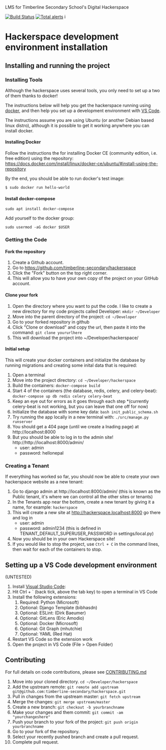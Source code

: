 LMS for Timberline Secondary School's Digital Hackerspace

[![Build Status](https://travis-ci.org/timberline-secondary/hackerspace.svg?branch=develop)](https://travis-ci.org/timberline-secondary/hackerspace)
[![Total alerts](https://img.shields.io/lgtm/alerts/g/timberline-secondary/hackerspace.svg?logo=lgtm&logoWidth=18)](https://lgtm.com/projects/g/timberline-secondary/hackerspace/alerts/)
i
# Hackerspace development environment installation

## Installing and running the project

### Installing Tools

Although the hackerspace uses several tools, you only need to set up a two of them thanks to docker!

The instructions below will help you get the hackerspace running using [docker](https://www.docker.com/), and then help you set up a development environment with [VS Code](https://code.visualstudio.com/).

The instructions assume you are using Ubuntu (or another Debian based linux distro), although it is possible to get it working anywhere you can install docker.

#### Installing Docker

Follow the instructions the for installing Docker CE (community edition, i.e. free edition) using the repository:
https://docs.docker.com/install/linux/docker-ce/ubuntu/#install-using-the-repository

By the end, you should be able to run docker's test image:

`$ sudo docker run hello-world`

#### Install docker-compose
`sudo apt install docker-compose`

Add yourself to the docker group:

`sudo usermod -aG docker $USER`


### Getting the Code

#### Fork the repository

1. Create a Github account.
2. Go to https://github.com/timberline-secondary/hackerspace
3. Click the "Fork" button on the top right corner. 
4. This will allow you to have your own copy of the project on your GitHub account.

#### Clone your fork

1. Open the directory where you want to put the code.  I like to create a new directory for my code projects called Developer: `mkdir ~/Developer`
2. Move into the parent directory of the project: `cd ~/Developer`
3. Go to your forked repository in github
4. Click "Clone or download" and copy the url, then paste it into the command: `git clone yoururlhere`
5. This will download the project into ~/Developer/hackerspace/

#### Initial setup
This will create your docker containers and initialize the database by running migrations and creating some inital data that is required:

1. Open a terminal
2. Move into the project directory: `cd ~/Developer/hackerspace`
3. Build the containers: `docker-compose build`
4. Start 4 of the containers (the database, redis, celery, and celery-beat):
`docker-compose up db redis celery celery-beat`
5. Keep an eye out for errors as it goes through each step *(currently celery-beat is not working, but you can leave that one off for now)
6. Initialize the database with some key data: `bash init_public_schema.sh`
7. Try running the app locally in a new terminal with: `./src/manage.py runserver`
8. You should get a 404 page (until we create a lnading page) at http://localhost:8000
9. But you should be able to log in to the admin site!  http://http://localhost:8000/admin/
   - user: admin
   - password: hellonepal

### Creating a Tenant
If everything has worked so far, you should now be able to create your own hackerspace website as a new tenant:

1. Go to django admin at http://localhost:8000/admin/ (this is known as the Public tenant, it's where we can control all the other sites or tenants)
2. In the Tenants app near the bottom, create a new tenant by giving it a name, for example: `hackerspace`
3. This will create a new site at http://hackerspace.localhost:8000 go there and log in
   - user: admin
   - password: admin1234 (this is defined in TENANT_DEFAULT_SUPERUSER_PASSWORD in settings/local.py)
4. Now you should be in your own Hackerspace site!  
5. If you would like to stop the project, use `Ctrl + C` in the command lines, then wait for each of the containers to stop.

## Setting up a VS Code development environment

(UNTESTED)

1. Install [Visual Studio Code](https://code.visualstudio.com/docs/setup/setup-overview): 
2. Hit Ctrl + ` (back tick, above the tab key) to open a terminal in VS Code
3. Install the following extensions:
   1. Required: Python (Microsoft)
   3. Optional: Django Template (bibhasdn)
   4. Optional: ESLint: (Dirk Baeumer)
   5. Optional: GitLens (Eric Amodio)
   6. Optional: Docker (Microsoft) 
   7. Optional: Git Graph (mhutchie)
   8. Optional: YAML (Red Hat)
4. Restart VS Code so the extension work
5. Open the project in VS Code (File > Open Folder)

## Contributing

For full details on code contributions, please see [CONTRIBUTING.md](https://github.com/timberline-secondary/hackerspace/blob/develop/CONTRIBUTING.md)

1. Move into your cloned directory. `cd ~/Developer/hackerspace`
2. Add the upstream remote: `git remote add upstream git@github.com:timberline-secondary/hackerspace.git`
3. Pull in changes from the upstream master: `git fetch upstream`
4. Merge the changes: `git merge upstream/master`
5. Create a new branch: `git checkout -b yourbranchname`
6. Make your changes and them commit: `git commit -am "yourchangeshere"`
7. Push your branch to your fork of the project: `git push origin yourbranchname`
8. Go to your fork of the repository.
9. Select your recently pushed branch and create a pull request.
10. Complete pull request.
